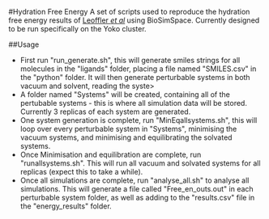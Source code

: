 #Hydration Free Energy
A set of scripts used to reproduce the hydration free energy results of [Leoffler _et al_](10.1021/acs.jctc.8b00544) using BioSimSpace. Currently designed to be run specifically on the Yoko cluster.

##Usage
* First run "run_generate.sh", this will generate smiles strings for all molecules in the "ligands" folder, placing a file named "SMILES.csv" in the "python" folder. It will then generate perturbable systems in both vacuum and solvent, reading the syste>
* A folder named "Systems" will be created, containing all of the pertubable systems - this is where all simulation data will be stored. Currently 3 replicas of each system are generated.
* One system generation is complete, run "MinEqallsystems.sh", this will loop over every perturbable system in "Systems", minimising the vacuum systems, and minimising and equilibrating the solvated systems.
* Once Minimisation and equilibration are complete, run "runallsystems.sh". This will run all vacuum and solvated systems for all replicas (expect this to take a while).
* Once all simulations are complete, run "analyse_all.sh" to analyse all simulations. This will generate a file called "Free_en_outs.out" in each perturbable system folder, as well as adding to the "results.csv" file in the "energy_results" folder.
